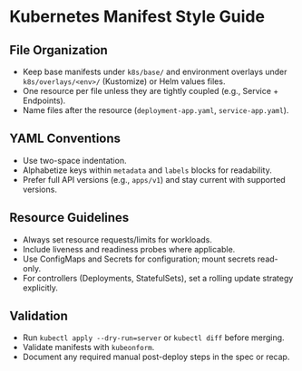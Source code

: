 # Kubernetes Manifest Style Guide

## File Organization
- Keep base manifests under `k8s/base/` and environment overlays under `k8s/overlays/<env>/` (Kustomize) or Helm values files.
- One resource per file unless they are tightly coupled (e.g., Service + Endpoints).
- Name files after the resource (`deployment-app.yaml`, `service-app.yaml`).

## YAML Conventions
- Use two-space indentation.
- Alphabetize keys within `metadata` and `labels` blocks for readability.
- Prefer full API versions (e.g., `apps/v1`) and stay current with supported versions.

## Resource Guidelines
- Always set resource requests/limits for workloads.
- Include liveness and readiness probes where applicable.
- Use ConfigMaps and Secrets for configuration; mount secrets read-only.
- For controllers (Deployments, StatefulSets), set a rolling update strategy explicitly.

## Validation
- Run `kubectl apply --dry-run=server` or `kubectl diff` before merging.
- Validate manifests with `kubeonform`.
- Document any required manual post-deploy steps in the spec or recap.
